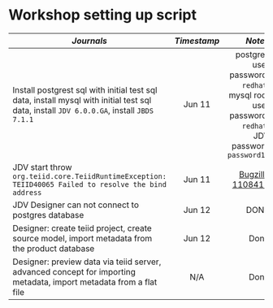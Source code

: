 # Workshop setting up script

| *Journals* | *Timestamp* | *Notes* |
|------------|:-----------:|--------:|
|Install postgrest sql with initial test sql data, install mysql with initial test sql data, install `JDV 6.0.0.GA`, install `JBDS 7.1.1` |Jun 11 | postgres user password: `redhat`, mysql root user password: `redhat`, JDV password `password1!`|
|JDV start throw `org.teiid.core.TeiidRuntimeException: TEIID40065 Failed to resolve the bind address` |Jun 11 |[Bugzilla 1108418](https://bugzilla.redhat.com/show_bug.cgi?id=1108418) |
|JDV Designer can not connect to postgres database |Jun 12 |DONE |
|Designer: create teiid project, create source model, import metadata from the product database|Jun 12 |Done |
|Designer:  preview data via teiid server, advanced concept for importing metadata, import metadata from a flat file|N/A |Done |


